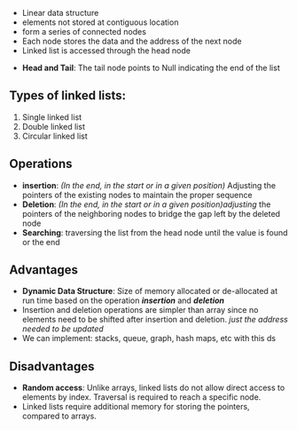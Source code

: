 + Linear data structure
+ elements not stored at contiguous location
+ form a series of connected nodes
+ Each node stores the data and the address of the next node
+ Linked list is accessed through the head node
* **Head and Tail**: The tail node points to Null indicating the end of the list
## Types of linked lists:
1. Single linked list
2. Double linked list
3. Circular linked list

## Operations
+ **insertion**: *(In the end, in the start or in a given position)* Adjusting the pointers of the existing nodes to maintain the proper sequence
+ **Deletion**: *(In the end, in the start or in a given position)adjusting*  the pointers of the neighboring nodes to bridge the gap left by the deleted node
+ **Searching**: traversing the list from the head node until the value is found or the end

## Advantages
+ **Dynamic Data Structure**: Size of memory allocated or de-allocated at run time based on the operation ***insertion*** and ***deletion***
+ Insertion and deletion operations are simpler than array since no elements need to be shifted after insertion and deletion. *just the address needed to be updated*
+ We can implement: stacks, queue, graph, hash maps, etc with this ds
## Disadvantages
* **Random access**: Unlike arrays, linked lists do not allow direct access to elements by index. Traversal is required to reach a specific node.
* Linked lists require additional memory for storing the pointers, compared to arrays.
